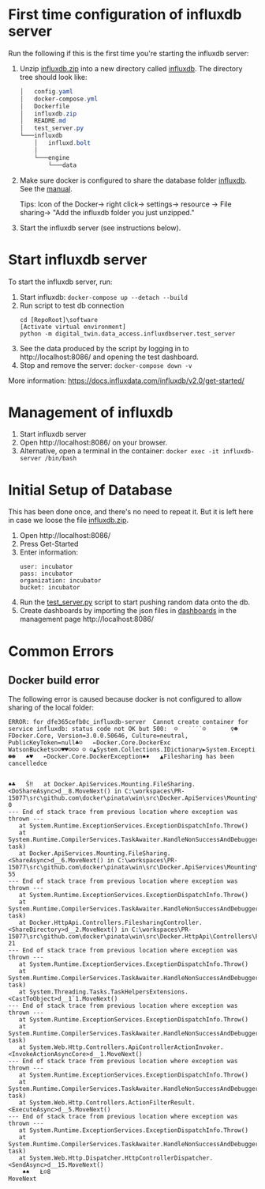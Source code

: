 # First time configuration of influxdb server

Run the following if this is the first time you're starting the influxdb server:
1. Unzip [influxdb.zip](./influxdb.zip) into a new directory called [influxdb](./influxdb).
   The directory tree should look like: 
   ```powershell
   │   config.yaml
   │   docker-compose.yml
   │   Dockerfile
   │   influxdb.zip
   │   README.md
   │   test_server.py
   └───influxdb
       │   influxd.bolt
       │
       └───engine
           └───data
   ```
2. Make sure docker is configured to share the database folder [influxdb](./influxdb).
   See the [manual](https://docs.docker.com/docker-for-windows/).
   
   Tips: Icon of the Docker-> right click-> settings-> resource -> File sharing-> "Add the influxdb folder you just unzipped."
3. Start the influxdb server (see instructions below).

# Start influxdb server

To start the influxdb server, run:
1. Start influxdb: `docker-compose up --detach --build`
2. Run script to test db connection
   ```
   cd [RepoRoot]\software
   [Activate virtual environment]
   python -m digital_twin.data_access.influxdbserver.test_server
   ```
3. See the data produced by the script by logging in to http://localhost:8086/ and opening the test dashboard.
3. Stop and remove the server: `docker-compose down -v`

More information: https://docs.influxdata.com/influxdb/v2.0/get-started/

# Management of influxdb

1. Start influxdb server
2. Open http://localhost:8086/ on your browser.
3. Alternative, open a terminal in the container: `docker exec -it influxdb-server /bin/bash`

# Initial Setup of Database

This has been done once, and there's no need to repeat it.
But it is left here in case we loose the file [influxdb.zip](./influxdb.zip).

1. Open http://localhost:8086/
2. Press Get-Started
3. Enter information:
    ```
    user: incubator
    pass: incubator
    organization: incubator
    bucket: incubator 
    ```
4. Run the [test_server.py](./test_server.py) script to start pushing random data onto the db.
5. Create dashboards by importing the json files in [dashboards](./dashboards) in the management page http://localhost:8086/

# Common Errors

## Docker build error

The following error is caused because docker is not configured to allow sharing of the local folder:
```
ERROR: for dfe365cefb0c_influxdb-server  Cannot create container for service influxdb: status code not OK but 500:  ☺   ˙˙˙˙☺       ♀☻   FDocker.Core, Version=3.0.0.50646, Culture=neutral, PublicKeyToken=null♣☺   ←Docker.Core.DockerExc
WatsonBuckets☺☺♥♥☺☺☺ ☺ ☺▲System.Collections.IDictionary►System.Excepti☻☻   ♠♥   ←Docker.Core.DockerException♠♦   ▲Filesharing has been cancelledce


♠♣   Ś‼   at Docker.ApiServices.Mounting.FileSharing.<DoShareAsync>d__8.MoveNext() in C:\workspaces\PR-15077\src\github.com\docker\pinata\win\src\Docker.ApiServices\Mounting\FileSharing.cs:line 0
--- End of stack trace from previous location where exception was thrown ---
   at System.Runtime.ExceptionServices.ExceptionDispatchInfo.Throw()
   at System.Runtime.CompilerServices.TaskAwaiter.HandleNonSuccessAndDebuggerNotification(Task task)
   at Docker.ApiServices.Mounting.FileSharing.<ShareAsync>d__6.MoveNext() in C:\workspaces\PR-15077\src\github.com\docker\pinata\win\src\Docker.ApiServices\Mounting\FileSharing.cs:line 55
--- End of stack trace from previous location where exception was thrown ---
   at System.Runtime.ExceptionServices.ExceptionDispatchInfo.Throw()
   at System.Runtime.CompilerServices.TaskAwaiter.HandleNonSuccessAndDebuggerNotification(Task task)
   at Docker.HttpApi.Controllers.FilesharingController.<ShareDirectory>d__2.MoveNext() in C:\workspaces\PR-15077\src\github.com\docker\pinata\win\src\Docker.HttpApi\Controllers\FilesharingController.cs:line 21
--- End of stack trace from previous location where exception was thrown ---
   at System.Runtime.ExceptionServices.ExceptionDispatchInfo.Throw()
   at System.Runtime.CompilerServices.TaskAwaiter.HandleNonSuccessAndDebuggerNotification(Task task)
   at System.Threading.Tasks.TaskHelpersExtensions.<CastToObject>d__1`1.MoveNext()
--- End of stack trace from previous location where exception was thrown ---
   at System.Runtime.ExceptionServices.ExceptionDispatchInfo.Throw()
   at System.Runtime.CompilerServices.TaskAwaiter.HandleNonSuccessAndDebuggerNotification(Task task)
   at System.Web.Http.Controllers.ApiControllerActionInvoker.<InvokeActionAsyncCore>d__1.MoveNext()
--- End of stack trace from previous location where exception was thrown ---
   at System.Runtime.ExceptionServices.ExceptionDispatchInfo.Throw()
   at System.Runtime.CompilerServices.TaskAwaiter.HandleNonSuccessAndDebuggerNotification(Task task)
   at System.Web.Http.Controllers.ActionFilterResult.<ExecuteAsync>d__5.MoveNext()
--- End of stack trace from previous location where exception was thrown ---
   at System.Runtime.ExceptionServices.ExceptionDispatchInfo.Throw()
   at System.Runtime.CompilerServices.TaskAwaiter.HandleNonSuccessAndDebuggerNotification(Task task)
   at System.Web.Http.Dispatcher.HttpControllerDispatcher.<SendAsync>d__15.MoveNext()
    ♠♠   Ł☺8
MoveNext
```
